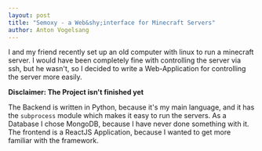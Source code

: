 ```yaml
---
layout: post
title: "Semoxy - a Web&shy;interface for Minecraft Servers"
author: Anton Vogelsang
---
```


I and my friend recently set up an old computer with linux to run a minecraft server.
I would have been completely fine with controlling the server via ssh, but he wasn't,
so I decided to write a Web-Application for controlling the server more easily. 

**Disclaimer: The Project isn't finished yet**

The Backend is written in Python, because it's my main language, and it has the `subprocess` module which makes it easy to run the servers.
As a Database I chose MongoDB, because I have never done something with it.
The frontend is a ReactJS Application, because I wanted to get more familiar with the framework.
